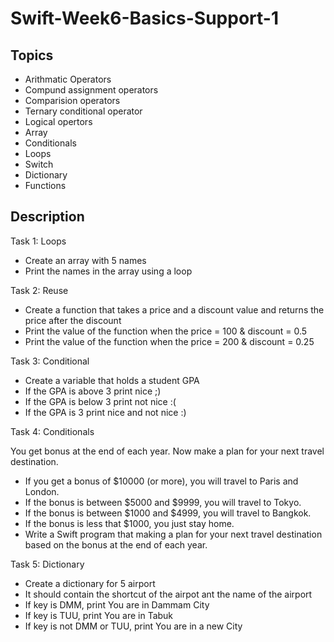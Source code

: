 # Swift-Week6-Basics-Support-1


## Topics
- Arithmatic Operators
- Compund assignment operators
- Comparision operators
- Ternary conditional operator
- Logical opertors 
- Array
- Conditionals
- Loops
- Switch
- Dictionary 
- Functions

## Description 
Task 1: Loops	
- Create an array with 5 names
- Print the names in the array using a loop

Task 2: Reuse
- Create a function that takes a price and a discount value and returns the price after the discount 
- Print the value of the function when the price = 100 & discount = 0.5
- Print the value of the function when the price = 200 & discount = 0.25
	
Task 3: Conditional 
- Create a variable that holds a student GPA
- If the GPA is above 3 print nice ;)
- If the GPA is below 3 print not nice :(
- If the GPA is 3 print nice and not nice :)

Task 4: Conditionals 
	
  You get bonus at the end of each year. 
	Now make a plan for your next travel destination.  

- If you get a bonus of $10000 (or more), you will travel to Paris and London. 
- If the bonus is between $5000 and $9999, you will travel to Tokyo.
- If the bonus is between $1000 and $4999, you will travel to Bangkok.
- If the bonus is less that $1000, you just stay home.
- Write a Swift program that making a plan for your next travel destination based on the bonus at the end of each year.

Task 5: Dictionary 
- Create a dictionary for 5 airport
- It should contain the shortcut of the airpot ant the name of the airport
- If key is DMM, print You are in Dammam City
- If key is TUU, print You are in Tabuk
- If key is not DMM or TUU, print You are in a new City 
